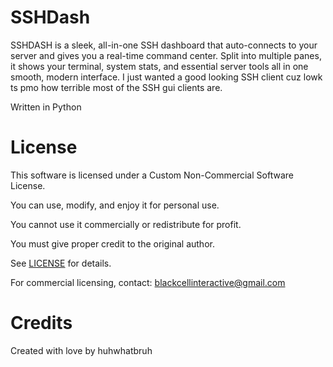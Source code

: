 # SSHDash
SSHDASH is a sleek, all-in-one SSH dashboard that auto-connects to your server and gives you a real-time command center. Split into multiple panes, it shows your terminal, system stats, and essential server tools all in one smooth, modern interface. 
I just wanted a good looking SSH client cuz lowk ts pmo how terrible most of the SSH gui clients are.

Written in Python




# License

This software is licensed under a Custom Non-Commercial Software License.

You can use, modify, and enjoy it for personal use.

You cannot use it commercially or redistribute for profit.

You must give proper credit to the original author.

See [LICENSE](https://github.com/huhwhatbruh/SSHDash/blob/main/LICENSE) for details.

For commercial licensing, contact: blackcellinteractive@gmail.com


# Credits

Created with love by huhwhatbruh

